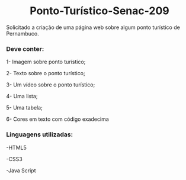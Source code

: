 <h1 align="center"> Ponto-Turístico-Senac-209 </h1>
<p>Solicitado a criação de uma página web sobre algum ponto turístico de Pernambuco.</p>


<h3>Deve conter:</h3>

1- Imagem sobre ponto turístico;

2- Texto sobre o ponto turístico;

3- Um vídeo sobre o ponto turístico;

4- Uma lista;

5- Uma tabela;

6- Cores em texto com código exadecima


<h3>Linguagens utilizadas:</h3>

-HTML5

-CSS3

-Java Script





